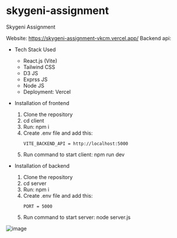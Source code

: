# skygeni-assignment
Skygeni Assignment

Website: https://skygeni-assignment-vkcm.vercel.app/
Backend api: 

- Tech Stack Used
    - React.js (Vite)
    - Tailwind CSS
    - D3 JS
    - Exprss JS
    - Node JS
    - Deployment: Vercel

- Installation of frontend
  <ol>
    <li>Clone the repository</li>
    <li>cd client</li>
    <li>Run: npm i</li>
    <li>Create .env file and add this:</li>
            
      VITE_BACKEND_API = http://localhost:5000

  <li>Run command to start client: npm run dev</li>
    
  </ol>
- Installation of backend
  <ol>
    <li>Clone the repository</li>
    <li>cd server</li>
    <li>Run: npm i</li>
    <li>Create .env file and add this:</li>
            
      PORT = 5000
  <li>Run command to start server: node server.js</li>
    
  </ol>


![image](https://github.com/user-attachments/assets/4733924a-8f95-4070-9cf1-4b90c899e059)



